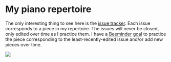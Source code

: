 # My piano repertoire
The only interesting thing to see here is the [issue tracker](https://github.com/byorgey/repertoire/issues).  Each issue corresponds to a piece in my repertoire.  The issues will never be closed, only edited over time as I practice them.  I have a [Beeminder](https://www.beeminder.com/) [goal](https://www.beeminder.com/byorgey/freshen-piano) to practice the piece corresponding to the least-recently-edited issue and/or add new pieces over time.

![](https://www.beeminder.com/byorgey/freshen-piano.png)
